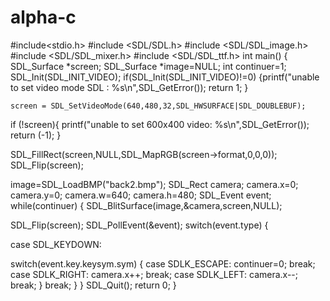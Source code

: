 # alpha-c
#include<stdio.h>
#include <SDL/SDL.h>
#include <SDL/SDL_image.h>
#include <SDL/SDL_mixer.h>
#include <SDL/SDL_ttf.h>
int main()
{
SDL_Surface *screen;
SDL_Surface *image=NULL;
int continuer=1;
SDL_Init(SDL_INIT_VIDEO);
if(SDL_Init(SDL_INIT_VIDEO)!=0)
{printf("unable to set video mode SDL : %s\n",SDL_GetError());
return 1;
}

     
    screen = SDL_SetVideoMode(640,480,32,SDL_HWSURFACE|SDL_DOUBLEBUF);
if (!screen){
printf("unable to set 600x400 video: %s\n",SDL_GetError());
                                         return (-1);
              }

SDL_FillRect(screen,NULL,SDL_MapRGB(screen->format,0,0,0));
  SDL_Flip(screen);
    
image=SDL_LoadBMP("back2.bmp");
SDL_Rect camera;
camera.x=0;
camera.y=0;
camera.w=640;
camera.h=480;
SDL_Event event;
while(continuer)
{
SDL_BlitSurface(image,&camera,screen,NULL);


SDL_Flip(screen);
SDL_PollEvent(&event);
switch(event.type)
{


case SDL_KEYDOWN:

switch(event.key.keysym.sym)
{
case SDLK_ESCAPE:
continuer=0;
break;
case SDLK_RIGHT:
camera.x++;
break;
case SDLK_LEFT:
camera.x--;
break;
}
break;
}
}
SDL_Quit();
return 0;
}
